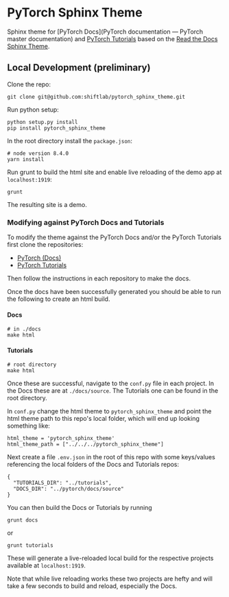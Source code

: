 # PyTorch Sphinx Theme

Sphinx theme for [PyTorch Docs](PyTorch documentation — PyTorch master documentation) and [PyTorch Tutorials](https://pytorch.org/tutorials) based on the [Read the Docs Sphinx Theme](https://sphinx-rtd-theme.readthedocs.io/en/latest).

## Local Development (preliminary)

Clone the repo:

```
git clone git@github.com:shiftlab/pytorch_sphinx_theme.git
```

Run python setup:

```
python setup.py install
pip install pytorch_sphinx_theme
```

In the root directory install the `package.json`:

```
# node version 8.4.0
yarn install
```

Run grunt to build the html site and enable live reloading of the demo app at `localhost:1919`:

```
grunt
```

The resulting site is a demo.

### Modifying against PyTorch Docs and Tutorials

To modify the theme against the PyTorch Docs and/or the PyTorch Tutorials first clone the repositories:

- [PyTorch (Docs)](https://github.com/pytorch/pytorch)
- [PyTorch Tutorials](https://github.com/pytorch/tutorials)

Then follow the instructions in each repository to make the docs.

Once the docs have been successfully generated you should be able to run the following to create an html build.

#### Docs

```
# in ./docs
make html
```

#### Tutorials

```
# root directory
make html
```

Once these are successful, navigate to the `conf.py` file in each project. In the Docs these are at `./docs/source`. The Tutorials one can be found in the root directory.

In `conf.py` change the html theme to `pytorch_sphinx_theme` and point the html theme path to this repo's local folder, which will end up looking something like:

```
html_theme = 'pytorch_sphinx_theme'
html_theme_path = ["../../../pytorch_sphinx_theme"]
```

Next create a file `.env.json` in the root of this repo with some keys/values referencing the local folders of the Docs and Tutorials repos:

```
{
  "TUTORIALS_DIR": "../tutorials",
  "DOCS_DIR": "../pytorch/docs/source"
}

```

You can then build the Docs or Tutorials by running

```
grunt docs
```
or

```
grunt tutorials
```

These will generate a live-reloaded local build for the respective projects available at `localhost:1919`.

Note that while live reloading works these two projects are hefty and will take a few seconds to build and reload, especially the Docs.
